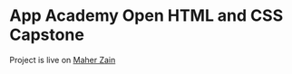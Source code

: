 # App Academy Open HTML and CSS Capstone

Project is live on 	[Maher Zain](https://maherzain.netlify.app/)